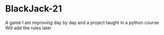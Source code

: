 # BlackJack-21
A game I am improving day by day and a project taught in a python course
Will add the rules later
